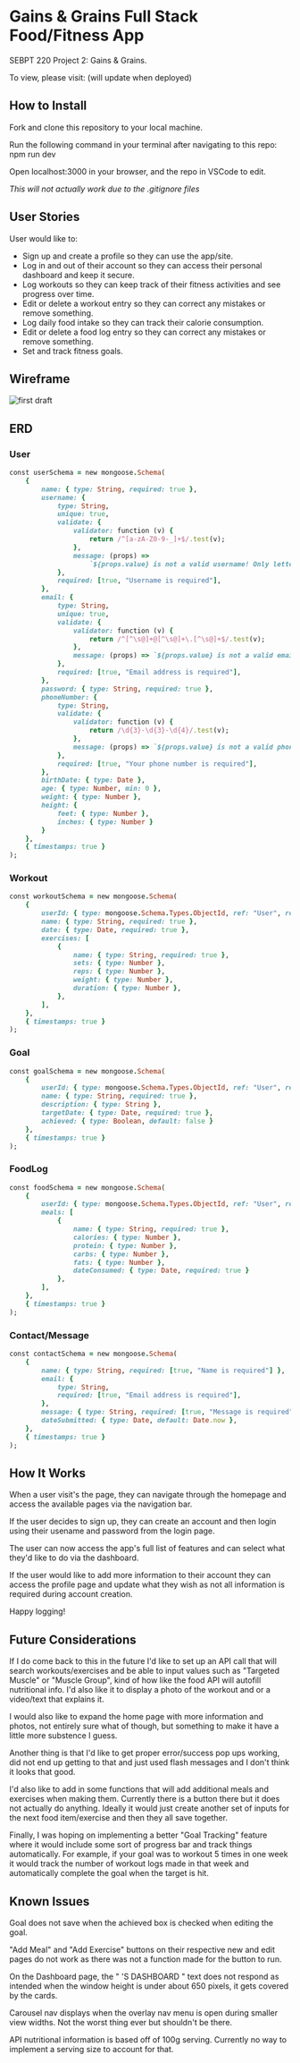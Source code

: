 # Gains & Grains Full Stack Food/Fitness App

SEBPT 220 Project 2: Gains & Grains.

To view, please visit: (will update when deployed)

## How to Install

Fork and clone this repository to your local machine.

Run the following command in your terminal after navigating to this repo: npm run dev

Open localhost:3000 in your browser, and the repo in VSCode to edit.

*This will not actually work due to the .gitignore files*

## User Stories

User would like to:

- Sign up and create a profile so they can use the app/site.
- Log in and out of their account so they can access their personal dashboard and keep it secure.
- Log workouts so they can keep track of their fitness activities and see progress over time.
- Edit or delete a workout entry so they can correct any mistakes or remove something.
- Log daily food intake so they can track their calorie consumption.
- Edit or delete a food log entry so they can correct any mistakes or remove something.
- Set and track fitness goals.

## Wireframe

![first draft](./readMeImg/p2wireframe1.png)

## ERD

### User

```ruby
const userSchema = new mongoose.Schema(
    {
        name: { type: String, required: true },
        username: {
            type: String,
            unique: true,
            validate: {
                validator: function (v) {
                    return /^[a-zA-Z0-9-_]+$/.test(v);
                },
                message: (props) =>
                    `${props.value} is not a valid username! Only letters, numbers, dashes, and underscores are allowed.`,
            },
            required: [true, "Username is required"],
        },
        email: {
            type: String,
            unique: true,
            validate: {
                validator: function (v) {
                    return /^[^\s@]+@[^\s@]+\.[^\s@]+$/.test(v);
                },
                message: (props) => `${props.value} is not a valid email address!`,
            },
            required: [true, "Email address is required"],
        },
        password: { type: String, required: true },
        phoneNumber: {
            type: String,
            validate: {
                validator: function (v) {
                    return /\d{3}-\d{3}-\d{4}/.test(v);
                },
                message: (props) => `${props.value} is not a valid phone number!`,
            },
            required: [true, "Your phone number is required"],
        },
        birthDate: { type: Date },
        age: { type: Number, min: 0 },
        weight: { type: Number },
        height: {
            feet: { type: Number },
            inches: { type: Number }
        }
    },
    { timestamps: true }
);
```

### Workout

```ruby
const workoutSchema = new mongoose.Schema(
    {
        userId: { type: mongoose.Schema.Types.ObjectId, ref: "User", required: true },
        name: { type: String, required: true },
        date: { type: Date, required: true },
        exercises: [
            {
                name: { type: String, required: true },
                sets: { type: Number },
                reps: { type: Number },
                weight: { type: Number },
                duration: { type: Number },
            },
        ],
    },
    { timestamps: true }
);
```

### Goal

```ruby
const goalSchema = new mongoose.Schema(
    {
        userId: { type: mongoose.Schema.Types.ObjectId, ref: "User", required: true },
        name: { type: String, required: true },
        description: { type: String },
        targetDate: { type: Date, required: true },
        achieved: { type: Boolean, default: false }
    },
    { timestamps: true }
);
```

### FoodLog

```ruby
const foodSchema = new mongoose.Schema(
    {
        userId: { type: mongoose.Schema.Types.ObjectId, ref: "User", required: true },
        meals: [
            {
                name: { type: String, required: true },
                calories: { type: Number },
                protein: { type: Number },
                carbs: { type: Number },
                fats: { type: Number },
                dateConsumed: { type: Date, required: true }
            },
        ],
    },
    { timestamps: true }
);
```

### Contact/Message

```ruby
const contactSchema = new mongoose.Schema(
    {
        name: { type: String, required: [true, "Name is required"] },
        email: {
            type: String,
            required: [true, "Email address is required"],
        },
        message: { type: String, required: [true, "Message is required"] },
        dateSubmitted: { type: Date, default: Date.now },
    },
    { timestamps: true }
);
```

## How It Works

When a user visit's the page, they can navigate through the homepage and access the available pages via the navigation bar.

If the user decides to sign up, they can create an account and then login using their usename and password from the login page.

The user can now access the app's full list of features and can select what they'd like to do via the dashboard.

If the user would like to add more information to their account they can access the profile page and update what they wish as not all information is required during account creation.

Happy logging!

## Future Considerations

If I do come back to this in the future I'd like to set up an API call that will search workouts/exercises and be able to input values such as "Targeted Muscle" or "Muscle Group", kind of how like the food API will autofill nutritional info. I'd also like it to display a photo of the workout and or a video/text that explains it.

I would also like to expand the home page with more information and photos, not entirely sure what of though, but something to make it have a little more substence I guess.

Another thing is that I'd like to get proper error/success pop ups working, did not end up getting to that and just used flash messages and I don't think it looks that good.

I'd also like to add in some functions that will add additional meals and exercises when making them. Currently there is a button there but it does not actually do anything. Ideally it would just create another set of inputs for the next food item/exercise and then they all save together. 

Finally, I was hoping on implementing a better "Goal Tracking" feature where it would include some sort of progress bar and track things automatically. For example, if your goal was to workout 5 times in one week it would track the number of workout logs made in that week and automatically complete the goal when the target is hit. 

## Known Issues
Goal does not save when the achieved box is checked when editing the goal.

"Add Meal" and "Add Exercise" buttons on their respective new and edit pages do not work as there was not a function made for the button to run.

On the Dashboard page, the " 'S DASHBOARD " text does not respond as intended when the window height is under about 650 pixels, it gets covered by the cards.

Carousel nav displays when the overlay nav menu is open during smaller view widths. Not the worst thing ever but shouldn't be there.

API nutritional information is based off of 100g serving. Currently no way to implement a serving size to account for that.
